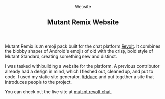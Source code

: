 <head>
  <title>Mutant Remix Website | Vale.Rocks</title>
  <meta property="og:title" content="Mutant Remix Website"/>
</head>

<article>
<header>
	 Website
	<h1>
		Mutant Remix Website
	</h1>
</header>

<div class="readable-width">

Mutant Remix is an emoji pack built for the chat platform [Revolt](/blog/Revolt_Promotion). It combines the blobby shapes of Android's emojis of old with the crisp, bold style of Mutant Standard, creating something new and distinct.

I was tasked with building a website for the platform. A previous contributor already had a design in mind, which I fleshed out, cleaned up, and put to code. I used my static site generator, [Adduce](https://adduce.vale.rocks) and put together a site that introduces people to the project.

You can check out the live site at [mutant.revolt.chat](https://mutant.revolt.chat).

</div>
</article>
